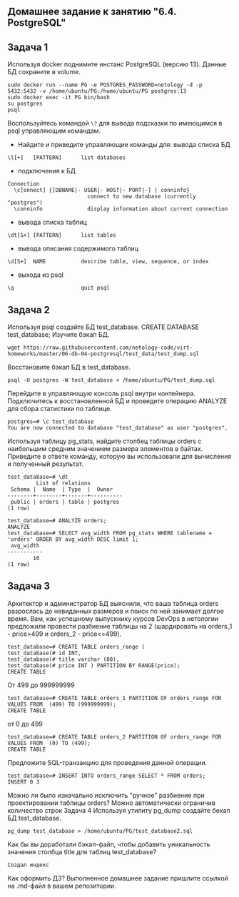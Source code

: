 ## Домашнее задание к занятию "6.4. PostgreSQL"
## Задача 1
Используя docker поднимите инстанс PostgreSQL (версию 13). Данные БД сохраните в volume.

```
sudo docker run --name PG -e POSTGRES_PASSWORD=netology -d -p 5432:5432 -v /home/ubuntu/PG:/home/ubuntu/PG postgres:13
sudo docker exec -it PG bin/bash
su postgres
psql
```
Воспользуйтесь командой ``` \? ``` для вывода подсказки по имеющимся в psql управляющим командам.
- Найдите и приведите управляющие команды для:
вывода списка БД
```
\l[+]   [PATTERN]      list databases
```
- подключения к БД
```
Connection
  \c[onnect] {[DBNAME|- USER|- HOST|- PORT|-] | conninfo}
                         connect to new database (currently "postgres")
  \conninfo              display information about current connection
 ```
- вывода списка таблиц
```
\dt[S+] [PATTERN]      list tables
```
- вывода описания содержимого таблиц
```
\d[S+]  NAME           describe table, view, sequence, or index
```
- выхода из psql
```
\q                     quit psql
```
## Задача 2
Используя psql создайте БД test_database.
CREATE DATABASE test_database;
Изучите бэкап БД.
```
wget https://raw.githubusercontent.com/netology-code/virt-homeworks/master/06-db-04-postgresql/test_data/test_dump.sql
```
Восстановите бэкап БД в test_database.
```
psql -U postgres -W test_database < /home/ubuntu/PG/test_dump.sql
```
Перейдите в управляющую консоль psql внутри контейнера.
Подключитесь к восстановленной БД и проведите операцию ANALYZE для сбора статистики по таблице.
```
postgres=# \c test_database
You are now connected to database "test_database" as user "postgres".
```
Используя таблицу pg_stats, найдите столбец таблицы orders с наибольшим средним значением размера элементов в байтах.
Приведите в ответе команду, которую вы использовали для вычисления и полученный результат.
```
test_database=# \dt
         List of relations
 Schema |  Name  | Type  |  Owner
--------+--------+-------+----------
 public | orders | table | postgres
(1 row)
 
test_database=# ANALYZE orders;
ANALYZE
test_database=# SELECT avg_width FROM pg_stats WHERE tablename = 'orders' ORDER BY avg_width DESC limit 1;
 avg_width
-----------
        16
(1 row)
``` 
## Задача 3
Архитектор и администратор БД выяснили, что ваша таблица orders разрослась до невиданных размеров и поиск по ней занимает долгое время. Вам, как успешному выпускнику курсов DevOps в нетологии предложили провести разбиение таблицы на 2 (шардировать на orders_1 - price>499 и orders_2 - price<=499).
```
test_database=# CREATE TABLE orders_range (
test_database(# id INT,
test_database(# title varchar (80),
test_database(# price INT ) PARTITION BY RANGE(price);
CREATE TABLE
```
От 499 до 999999999
```
test_database=# CREATE TABLE orders_1 PARTITION OF orders_range FOR VALUES FROM  (499) TO (999999999);
CREATE TABLE
```
от 0 до 499
```
test_database=# CREATE TABLE orders_2 PARTITION OF orders_range FOR VALUES FROM  (0) TO (499);
CREATE TABLE
``` 
Предложите SQL-транзакцию для проведения данной операции.
```
test_database=# INSERT INTO orders_range SELECT * FROM orders;
INSERT 0 3
``` 
Можно ли было изначально исключить "ручное" разбиение при проектировании таблицы orders?
Можно автоматически ограничив количество строк
Задача 4
Используя утилиту pg_dump создайте бекап БД test_database.
```
pg_dump test_database > /home/ubuntu/PG/test_database2.sql
```
Как бы вы доработали бэкап-файл, чтобы добавить уникальность значения столбца title для таблиц test_database?
```
Создал индекс
```
Как оформить ДЗ?
Выполненное домашнее задание пришлите ссылкой на .md-файл в вашем репозитории.

